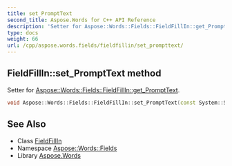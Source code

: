```yaml
---
title: set_PromptText
second_title: Aspose.Words for C++ API Reference
description: 'Setter for Aspose::Words::Fields::FieldFillIn::get_PromptText.'
type: docs
weight: 66
url: /cpp/aspose.words.fields/fieldfillin/set_prompttext/
---
```

## FieldFillIn::set_PromptText method


Setter for [Aspose::Words::Fields::FieldFillIn::get_PromptText](../get_prompttext/).

```cpp
void Aspose::Words::Fields::FieldFillIn::set_PromptText(const System::String &value)
```

## See Also

* Class [FieldFillIn](../)
* Namespace [Aspose::Words::Fields](../../)
* Library [Aspose.Words](../../../)
